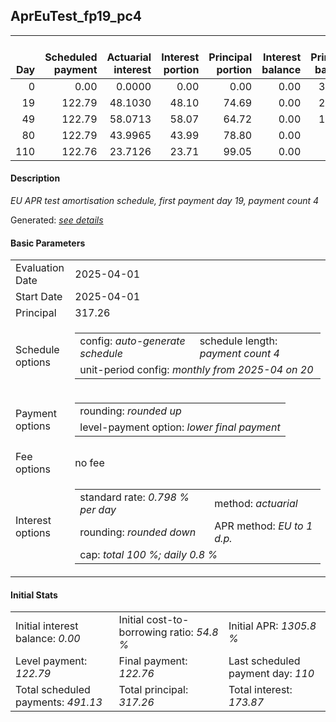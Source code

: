 <h2>AprEuTest_fp19_pc4</h2>
<table>
    <thead style="vertical-align: bottom;">
        <th style="text-align: right;">Day</th>
        <th style="text-align: right;">Scheduled payment</th>
        <th style="text-align: right;">Actuarial interest</th>
        <th style="text-align: right;">Interest portion</th>
        <th style="text-align: right;">Principal portion</th>
        <th style="text-align: right;">Interest balance</th>
        <th style="text-align: right;">Principal balance</th>
        <th style="text-align: right;">Total actuarial interest</th>
        <th style="text-align: right;">Total interest</th>
        <th style="text-align: right;">Total principal</th>
    </thead>
    <tr style="text-align: right;">
        <td class="ci00">0</td>
        <td class="ci01" style="white-space: nowrap;">0.00</td>
        <td class="ci02">0.0000</td>
        <td class="ci03">0.00</td>
        <td class="ci04">0.00</td>
        <td class="ci05">0.00</td>
        <td class="ci06">317.26</td>
        <td class="ci07">0.0000</td>
        <td class="ci08">0.00</td>
        <td class="ci09">0.00</td>
    </tr>
    <tr style="text-align: right;">
        <td class="ci00">19</td>
        <td class="ci01" style="white-space: nowrap;">122.79</td>
        <td class="ci02">48.1030</td>
        <td class="ci03">48.10</td>
        <td class="ci04">74.69</td>
        <td class="ci05">0.00</td>
        <td class="ci06">242.57</td>
        <td class="ci07">48.1030</td>
        <td class="ci08">48.10</td>
        <td class="ci09">74.69</td>
    </tr>
    <tr style="text-align: right;">
        <td class="ci00">49</td>
        <td class="ci01" style="white-space: nowrap;">122.79</td>
        <td class="ci02">58.0713</td>
        <td class="ci03">58.07</td>
        <td class="ci04">64.72</td>
        <td class="ci05">0.00</td>
        <td class="ci06">177.85</td>
        <td class="ci07">106.1742</td>
        <td class="ci08">106.17</td>
        <td class="ci09">139.41</td>
    </tr>
    <tr style="text-align: right;">
        <td class="ci00">80</td>
        <td class="ci01" style="white-space: nowrap;">122.79</td>
        <td class="ci02">43.9965</td>
        <td class="ci03">43.99</td>
        <td class="ci04">78.80</td>
        <td class="ci05">0.00</td>
        <td class="ci06">99.05</td>
        <td class="ci07">150.1708</td>
        <td class="ci08">150.16</td>
        <td class="ci09">218.21</td>
    </tr>
    <tr style="text-align: right;">
        <td class="ci00">110</td>
        <td class="ci01" style="white-space: nowrap;">122.76</td>
        <td class="ci02">23.7126</td>
        <td class="ci03">23.71</td>
        <td class="ci04">99.05</td>
        <td class="ci05">0.00</td>
        <td class="ci06">0.00</td>
        <td class="ci07">173.8833</td>
        <td class="ci08">173.87</td>
        <td class="ci09">317.26</td>
    </tr>
</table>
<h4>Description</h4>
<p><i>EU APR test amortisation schedule, first payment day 19, payment count 4</i></p>
<p>Generated: <i><a href="../GeneratedDate.html">see details</a></i></p>
<h4>Basic Parameters</h4>
<table>
    <tr>
        <td>Evaluation Date</td>
        <td>2025-04-01</td>
    </tr>
    <tr>
        <td>Start Date</td>
        <td>2025-04-01</td>
    </tr>
    <tr>
        <td>Principal</td>
        <td>317.26</td>
    </tr>
    <tr>
        <td>Schedule options</td>
        <td>
            <table>
                <tr>
                    <td>config: <i>auto-generate schedule</i></td>
                    <td>schedule length: <i><i>payment count</i> 4</i></td>
                </tr>
                <tr>
                    <td colspan="2" style="white-space: nowrap;">unit-period config: <i>monthly from 2025-04 on 20</i></td>
                </tr>
            </table>
        </td>
    </tr>
    <tr>
        <td>Payment options</td>
        <td>
            <table>
                <tr>
                    <td>rounding: <i>rounded up</i></td>
                </tr>
                <tr>
                    <td>level-payment option: <i>lower&nbsp;final&nbsp;payment</i></td>
                </tr>
            </table>
        </td>
    </tr>
    <tr>
        <td>Fee options</td>
        <td>no fee
        </td>
    </tr>
    <tr>
        <td>Interest options</td>
        <td>
            <table>
                <tr>
                    <td>standard rate: <i>0.798 % per day</i></td>
                    <td>method: <i>actuarial</i></td>
                </tr>
                <tr>
                    <td>rounding: <i>rounded down</i></td>
                    <td>APR method: <i>EU to 1 d.p.</i></td>
                </tr>
                <tr>
                    <td colspan="2">cap: <i>total 100 %; daily 0.8 %</td>
                </tr>
            </table>
        </td>
    </tr>
</table>
<h4>Initial Stats</h4>
<table>
    <tr>
        <td>Initial interest balance: <i>0.00</i></td>
        <td>Initial cost-to-borrowing ratio: <i>54.8 %</i></td>
        <td>Initial APR: <i>1305.8 %</i></td>
    </tr>
    <tr>
        <td>Level payment: <i>122.79</i></td>
        <td>Final payment: <i>122.76</i></td>
        <td>Last scheduled payment day: <i>110</i></td>
    </tr>
    <tr>
        <td>Total scheduled payments: <i>491.13</i></td>
        <td>Total principal: <i>317.26</i></td>
        <td>Total interest: <i>173.87</i></td>
    </tr>
</table>